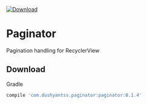 [ ![Download](https://api.bintray.com/packages/dushyantss/android/paginator/images/download.svg) ](https://bintray.com/dushyantss/android/paginator/_latestVersion)
# Paginator
Pagination handling for RecyclerView

## Download
Gradle
```groovy
compile 'com.dushyantss.paginator:paginator:0.1.4'
```
